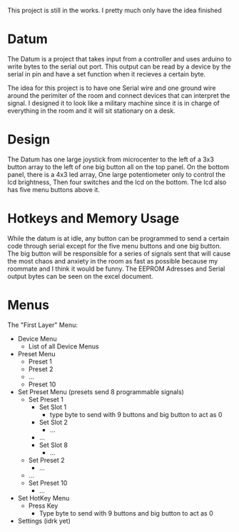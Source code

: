 This project is still in the works. I pretty much only have the idea finished

# Datum
The Datum is a project that takes input from a controller and uses arduino to write bytes to the serial out port. This output can be read by a device by the serial in pin and have a set function when it recieves a certain byte.

The idea for this project is to have one Serial wire and one ground wire around the perimiter of the room and connect devices that can interpret the signal. I designed it to look like a military machine since it is in charge of everything in the room and it will sit stationary on a desk. 

# Design
The Datum has one large joystick from microcenter to the left of a 3x3 button array to the left of one big button all on the top panel. On the bottom panel, there is a 4x3 led array, One large potentiometer only to control the lcd brightness, Then four switches and the lcd on the bottom. The lcd also has five menu buttons above it.

# Hotkeys and Memory Usage
While the datum is at idle, any button can be programmed to send a certain code through serial except for the five menu buttons and one big button. The big button will be responsible for a series of signals sent that will cause the most chaos and anxiety in the room as fast as possible because my roommate and I think it would be funny. The EEPROM Adresses and Serial output bytes can be seen on the excel document.

# Menus
The "First Layer" Menu:
- Device Menu
  - List of all Device Menus
- Preset Menu
  - Preset 1
  - Preset 2
  - ...
  - Preset 10
- Set Preset Menu (presets send 8 programmable signals)
  - Set Preset 1
    - Set Slot 1
      - type byte to send with 9 buttons and big button to act as 0
    - Set Slot 2
      - ...
    - ...
    - Set Slot 8
      - ...
  - Set Preset 2
    - ...
  - ...
  - Set Preset 10
    - ...
- Set HotKey Menu
  - Press Key
    - Type byte to send with 9 buttons and big button to act as 0
- Settings (idrk yet)
